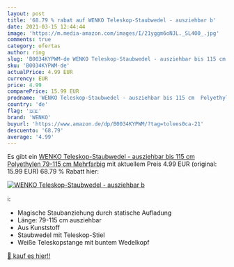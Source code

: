 ```yaml
---
layout: post
title: '68.79 % rabat auf WENKO Teleskop-Staubwedel - ausziehbar b'
date: 2021-03-15 12:44:44
image: 'https://m.media-amazon.com/images/I/21yggm6oNJL._SL400_.jpg'
comments: true
category: ofertas
author: ring
slug: 'B0034KYPWM-de WENKO Teleskop-Staubwedel - ausziehbar bis 115 cm...'
sku: 'B0034KYPWM-de'
actualPrice: 4.99 EUR
currency: EUR
price: 4.99
comparePrice: 15.99 EUR
prodname: 'WENKO Teleskop-Staubwedel - ausziehbar bis 115 cm  Polyethylen  79-115 cm  Mehrfarbig'
country: 'de'
flag: '🇩🇪'
brand: 'WENKO'
buyurl: 'https://www.amazon.de/dp/B0034KYPWM/?tag=tolees0ca-21'
descuento: '68.79'
average: '4.99'
---
```


Es gibt ein [WENKO Teleskop-Staubwedel - ausziehbar bis 115 cm  Polyethylen  79-115 cm  Mehrfarbig](https://www.amazon.de/dp/B0034KYPWM/?tag=tolees0ca-21) mit aktuellem Preis 4.99 EUR (original: 15.99 EUR) 68.79 % Rabatt hier:

[![WENKO Teleskop-Staubwedel - ausziehbar b](https://m.media-amazon.com/images/I/21yggm6oNJL._SL400_.jpg)](https://www.amazon.de/dp/B0034KYPWM/?tag=tolees0ca-21)

ℹ️:

- Magische Staubanziehung durch statische Aufladung
- Länge: 79-115 cm ausziehbar
- Aus Kunststoff
- Staubwedel mit Teleskop-Stiel
- Weiße Teleskopstange mit buntem Wedelkopf

[🛒 kauf es hier!!](https://www.amazon.de/dp/B0034KYPWM/?tag=tolees0ca-21)
